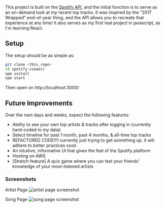 This project is built on the [Spotify API](https://beta.developer.spotify.com/), and the initial function is to serve as an on-demand look at my recent top tracks. It was inspired by the "2017 Wrapped" end-of-year thing, and the API allows you to recreate that experience at any time! It also serves as my first real project in javascript, as I'm learning React.

## Setup
The setup should be as simple as: 
```bash
git clone <this_repo>
cd spotify-viewer/
npm install
npm start
```

Then open on http://localhost:3000/


## Future Improvements
Over the next days and weeks, expect the following features:

- Ability to see your own top artists & tracks after logging in (currently hard-coded to my data)
- Select timeline for past 1 month, past 4 months, & all-time top tracks
- REFACTORED CODE!!!! currently just trying to get something up. it will adhere to better practices soon
- An intuitive, informative UI that gives the feel of the Spotify platform
- Hosting on AWS
- [Stretch feature] A quiz game where you can test your friends' knowledge of your most-listened artists


### Screenshots
Artist Page
![artist page screenshot](https://raw.githubusercontent.com/ebatsell/spotify-viewer/master/src/images/screenshot1.png)


Song Page
![song page screenshot](https://raw.githubusercontent.com/ebatsell/spotify-viewer/master/src/images/screenshot2.png)